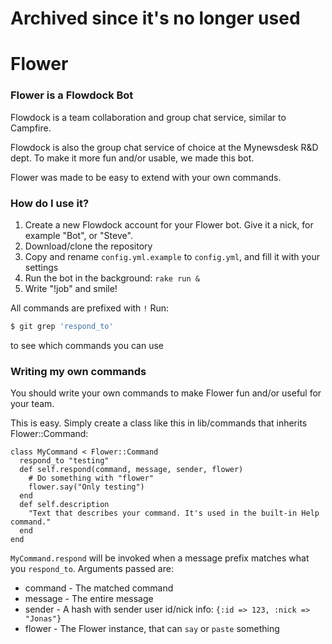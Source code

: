 # Archived since it's no longer used

# Flower

### Flower is a Flowdock Bot

Flowdock is a team collaboration and group chat service, similar to Campfire.

Flowdock is also the group chat service of choice at the Mynewsdesk R&D dept. To make it more fun and/or usable, we made this bot.

Flower was made to be easy to extend with your own commands.

### How do I use it?

1. Create a new Flowdock account for your Flower bot. Give it a nick, for example "Bot", or "Steve".
2. Download/clone the repository
3. Copy and rename `config.yml.example` to `config.yml`, and fill it with your settings
4. Run the bot in the background: `rake run &`
5. Write "!job" and smile!

All commands are prefixed with `!`
Run:

```bash
$ git grep 'respond_to'
```

to see which commands you can use

### Writing my own commands

You should write your own commands to make Flower fun and/or useful for your team.

This is easy. Simply create a class like this in lib/commands that inherits Flower::Command:

    class MyCommand < Flower::Command
      respond_to "testing"
      def self.respond(command, message, sender, flower)
        # Do something with "flower"
        flower.say("Only testing")
      end
      def self.description
        "Text that describes your command. It's used in the built-in Help command."
      end
    end

`MyCommand.respond` will be invoked when a message prefix matches what you `respond_to`. Arguments passed are:

* command - The matched command
* message - The entire message
* sender - A hash with sender user id/nick info: `{:id => 123, :nick => "Jonas"}`
* flower - The Flower instance, that can `say` or `paste` something
